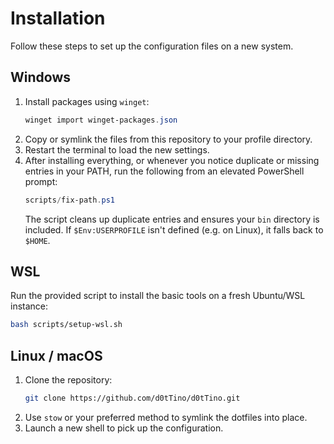 # Installation

Follow these steps to set up the configuration files on a new system.

## Windows

1. Install packages using `winget`:
   ```powershell
   winget import winget-packages.json
   ```
2. Copy or symlink the files from this repository to your profile directory.
3. Restart the terminal to load the new settings.
4. After installing everything, or whenever you notice duplicate or missing entries in your PATH, run the following from an elevated PowerShell prompt:
   ```powershell
   scripts/fix-path.ps1
   ```
   The script cleans up duplicate entries and ensures your `bin` directory is included.
   If `$Env:USERPROFILE` isn't defined (e.g. on Linux), it falls back to `$HOME`.

## WSL

Run the provided script to install the basic tools on a fresh Ubuntu/WSL
instance:

```bash
bash scripts/setup-wsl.sh
```

## Linux / macOS

1. Clone the repository:
   ```bash
   git clone https://github.com/d0tTino/d0tTino.git
   ```
2. Use `stow` or your preferred method to symlink the dotfiles into place.
3. Launch a new shell to pick up the configuration.
